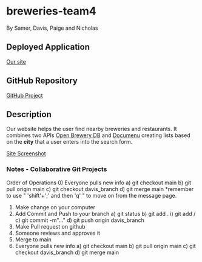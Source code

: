 # breweries-team4
By Samer, Davis, Paige and Nicholas

## Deployed Application
[Our site](https://nicholasheld.github.io/breweries-team4/)

## GitHub Repository
[GitHub Project](https://github.com/nicholasheld/breweries-team4)

## Description
Our website helps the user find nearby breweries and restaurants. It combines two APIs [Open Brewery DB](https://www.openbrewerydb.org/) and [Documenu](https://documenu.com/) creating lists based on the **city** that a user enters into the search form. 

[Site Screenshot](/assets/images/Website.png)

### Notes - Collaborative Git Projects
Order of Operations
0) Everyone pulls new info
    a) git checkout main 
    b) git pull origin main
    c) git checkout davis_branch
    d) git merge main
        *remember to use " 'shift'+';' and then 'q' " to move on from the message page.
1) Make change on your computer
2) Add Commit and Push to your branch 
    a) git status
    b) git add .
        i) git add /
    c) git commit -m"..."
    d) git push origin davis_branch
3) Make Pull request on github
4) Someone reviews and approves it
5) Merge to main
6) Everyone pulls new info
    a) git checkout main 
    b) git pull origin main
    c) git checkout davis_branch
    d) git merge main
